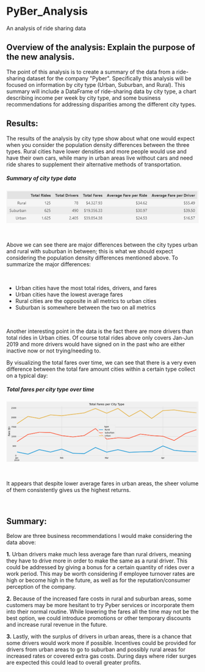 # PyBer_Analysis
An analysis of ride sharing data


## Overview of the analysis: Explain the purpose of the new analysis.
The point of this analysis is to create a summary of the data from a ride-sharing dataset for the company "Pyber". Specifically this analysis will be focused on information by city type (Urban, Suburban, and Rural). This summary will include a DataFrame of ride-sharing data by city type, a chart describing income per week by city type, and some business recommendations for addressing disparities among the different city types.
</br>

## Results: 

The results of the analysis by city type show about what one would expect when you consider the population density differences between the three types. Rural cities have lower densities and more people would use and have their own cars, while many in urban areas live without cars and need ride shares to supplement their alternative methods of transportation.


##### **Summary of city type data**
![pyber_summary_df](Resources/pyber_summary_df.png)

</br>

Above we can see there are major differences between the city types urban and rural with suburban in between; this is what we should expect considering the population density differences mentioned above. To summarize the major differences:

</br>


*  Urban cities have the most total rides, drivers, and fares
*  Urban cities have the lowest average fares
*  Rural cities are the opposite in all metrics to urban cities
*  Suburban is somewhere between the two on all metrics
  
</br>


Another interesting point in the data is the fact there are more drivers than total rides in Urban cities. Of course total rides above only covers Jan-Jun 2019 and more drivers would have signed on in the past who are either inactive now or not trying/needing to. 

By visualizing the total fares over time, we can see that there is a very even difference between the total fare amount cities within a certain type collect on a typical day:
<!-- 
##### **Total fares by city type**
![pyber_summary_df](Resources/pyber_total_fares_df.png) -->

##### **Total fares per city type over time**
![pyber_summary_df](Resources/pyber_summary_chart.png)

</br>

It appears that despite lower average fares in urban areas, the sheer volume of them consistently gives us the highest returns.

</br>


## Summary: 
Below are three business recommendations I would make considering the data above:

**1.** Urban drivers make much less average fare than rural drivers, meaning they have to drive more in order to make the same as a rural driver. This could be addressed by giving a bonus for a certain quantity of rides over a work period. This may be worth considering if employee turnover rates are high or become high in the future, as well as for the reputation/consumer perception of the company.

**2.** Because of the increased fare costs in rural and suburban areas, some customers may be more hesitant to try Pyber services or incorporate them into their normal routine.  While lowering the fares all the time may not be the best option, we could introduce promotions or other temporary discounts and increase rural revenue in the future.

**3.** Lastly, with the surplus of drivers in urban areas, there is a chance that some drivers would work more if possible. Incentives could be provided for drivers from urban areas to go to suburban and possibly rural areas for increased rates or covered extra gas costs. During days where rider surges are expected this could lead to overall greater profits.
